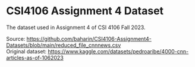 # CSI4106 Assignment 4 Dataset

The dataset used in Assignment 4 of CSI 4106 Fall 2023. 

Source: https://github.com/baharin/CSI4106-Assignment4-Datasets/blob/main/reduced_file_cnnnews.csv<br>
Original dataset: https://www.kaggle.com/datasets/pedroaribe/4000-cnn-articles-as-of-1062023
